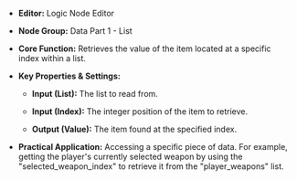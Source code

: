 - **Editor:** Logic Node Editor
    
- **Node Group:** Data Part 1 - List
    
- **Core Function:** Retrieves the value of the item located at a specific index within a list.
    
- **Key Properties & Settings:**
    
    - **Input (List):** The list to read from.
        
    - **Input (Index):** The integer position of the item to retrieve.
        
    - **Output (Value):** The item found at the specified index.
        
- **Practical Application:** Accessing a specific piece of data. For example, getting the player's currently selected weapon by using the "selected_weapon_index" to retrieve it from the "player_weapons" list.
